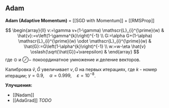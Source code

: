 ## Adam
**Adam (Adaptive Momentum)** = [[SGD with Momentum]] + [[RMSProp]]

$$
\begin{array}{ll}
v:=\gamma v+(1-\gamma) \mathscr{L}_{i}^{\prime}(w) & \hat{v}:=v\left(1-\gamma^{k}\right)^{-1} \\
G:=\alpha G+(1-\alpha) \mathscr{L}_{i}^{\prime}(w) \odot \mathscr{L}_{i}^{\prime}(w) & \hat{G}:=G\left(1-\alpha^{k}\right)^{-1} \\
w:=w-\eta \hat{v} \oslash(\sqrt{\hat{G}}+\varepsilon) &
\end{array}
$$
где $\odot$ и $\oslash-$ покоординатное умножение и деление векторов.

Калибровка $\hat{v}, \hat{G}$ увеличивает $v, G$ на первых итерациях, где $k$ - номер итерации; $\gamma=0.9, \quad \alpha=0.999, \quad \varepsilon=10^{-8}$.

**Улучшения:**
* [[Nadam]]
* [[AdaGrad]] *TODO*